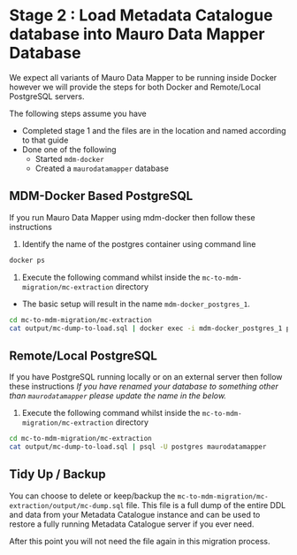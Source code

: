 # Stage 2 : Load Metadata Catalogue database into Mauro Data Mapper Database

We expect all variants of Mauro Data Mapper to be running inside Docker however we will provide the steps for both Docker and Remote/Local PostgreSQL
servers.

The following steps assume you have
* Completed stage 1 and the files are in the location and named according to that guide
* Done one of the following
  * Started `mdm-docker`
  * Created a `maurodatamapper` database

## MDM-Docker Based PostgreSQL

If you run Mauro Data Mapper using mdm-docker then follow these instructions

1. Identify the name of the postgres container using command line
```bash
docker ps
```
1. Execute the following command whilst inside the `mc-to-mdm-migration/mc-extraction` directory
* The basic setup will result in the name `mdm-docker_postgres_1`.
```bash
cd mc-to-mdm-migration/mc-extraction
cat output/mc-dump-to-load.sql | docker exec -i mdm-docker_postgres_1 psql -U postgres maurodatamapper
```

## Remote/Local PostgreSQL

If you have PostgreSQL running locally or on an external server then follow these instructions
*If you have renamed your database to something other than `maurodatamapper` please update the name in the below.*

1. Execute the following command whilst inside the `mc-to-mdm-migration/mc-extraction` directory
```bash
cd mc-to-mdm-migration/mc-extraction
cat output/mc-dump-to-load.sql | psql -U postgres maurodatamapper
```

## Tidy Up / Backup

You can choose to delete or keep/backup the `mc-to-mdm-migration/mc-extraction/output/mc-dump.sql` file.
This file is a full dump of the entire DDL and data from your Metadata Catalogue instance and can be used to restore a fully running
Metadata Catalogue server if you ever need.

After this point you will not need the file again in this migration process.
